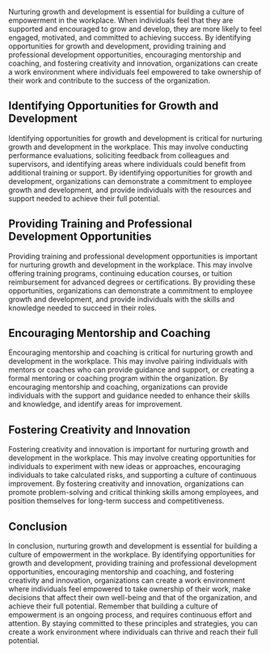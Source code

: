 
Nurturing growth and development is essential for building a culture of empowerment in the workplace. When individuals feel that they are supported and encouraged to grow and develop, they are more likely to feel engaged, motivated, and committed to achieving success. By identifying opportunities for growth and development, providing training and professional development opportunities, encouraging mentorship and coaching, and fostering creativity and innovation, organizations can create a work environment where individuals feel empowered to take ownership of their work and contribute to the success of the organization.

Identifying Opportunities for Growth and Development
----------------------------------------------------

Identifying opportunities for growth and development is critical for nurturing growth and development in the workplace. This may involve conducting performance evaluations, soliciting feedback from colleagues and supervisors, and identifying areas where individuals could benefit from additional training or support. By identifying opportunities for growth and development, organizations can demonstrate a commitment to employee growth and development, and provide individuals with the resources and support needed to achieve their full potential.

Providing Training and Professional Development Opportunities
-------------------------------------------------------------

Providing training and professional development opportunities is important for nurturing growth and development in the workplace. This may involve offering training programs, continuing education courses, or tuition reimbursement for advanced degrees or certifications. By providing these opportunities, organizations can demonstrate a commitment to employee growth and development, and provide individuals with the skills and knowledge needed to succeed in their roles.

Encouraging Mentorship and Coaching
-----------------------------------

Encouraging mentorship and coaching is critical for nurturing growth and development in the workplace. This may involve pairing individuals with mentors or coaches who can provide guidance and support, or creating a formal mentoring or coaching program within the organization. By encouraging mentorship and coaching, organizations can provide individuals with the support and guidance needed to enhance their skills and knowledge, and identify areas for improvement.

Fostering Creativity and Innovation
-----------------------------------

Fostering creativity and innovation is important for nurturing growth and development in the workplace. This may involve creating opportunities for individuals to experiment with new ideas or approaches, encouraging individuals to take calculated risks, and supporting a culture of continuous improvement. By fostering creativity and innovation, organizations can promote problem-solving and critical thinking skills among employees, and position themselves for long-term success and competitiveness.

Conclusion
----------

In conclusion, nurturing growth and development is essential for building a culture of empowerment in the workplace. By identifying opportunities for growth and development, providing training and professional development opportunities, encouraging mentorship and coaching, and fostering creativity and innovation, organizations can create a work environment where individuals feel empowered to take ownership of their work, make decisions that affect their own well-being and that of the organization, and achieve their full potential. Remember that building a culture of empowerment is an ongoing process, and requires continuous effort and attention. By staying committed to these principles and strategies, you can create a work environment where individuals can thrive and reach their full potential.
